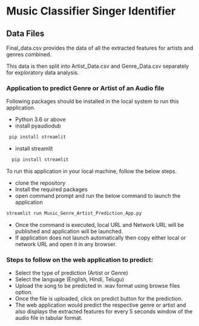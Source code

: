# Music Classifier Singer Identifier

## Data Files
Final_data.csv provides the data of all the extracted features for artists and genres combined.

This data is then split into Artist_Data.csv and Genre_Data.csv separately for exploratory data analysis.

### Application to predict Genre or Artist of an Audio file

 

Following packages should be installed in the local system to run this application.

 

- Python 3.6 or above
- install pyaudiodub
 ```python
  pip install streamlit
  ```
- install streamlit
```python
  pip install streamlit
```

 

To run this application in your local machine, follow the below steps.

 

- clone the repository
- Install the required packages
- open command prompt and run the below command to launch the application
```cmd
streamlit run Music_Genre_Artist_Prediction_App.py
```
- Once the command is executed, local URL and Network URL will be published and application will be launched.
- If application does not launch automatically then copy either local or network URL and open it in any browser.

 

### Steps to follow on the web application to predict:
- Select the type of prediction (Artist or Genre)
- Select the language (English, Hindi, Telugu)
- Upload the song to be predicted in .wav format using browse files option.
- Once the file is uploaded, click on predict button for the prediction.
- The web application would predict the respective genre or artist and also displays the extracted features for every 5 seconds window of the audio file in tabular format.
